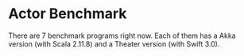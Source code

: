 # Actor Benchmark #

There are 7 benchmark programs right now. Each of them has a Akka version (with Scala 2.11.8) and a Theater version (with Swift 3.0).
